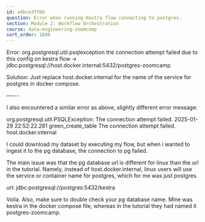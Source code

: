 ```yaml
---
id: e4bce3ff6b
question: Error when running Kestra flow connecting to postgres.
section: Module 2: Workflow Orchestration
course: data-engineering-zoomcamp
sort_order: 1840
---
```


Error: org.postgresql.util.psqlexception the connection attempt failed due to this config on kestra flow -> jdbc:postgresql://host.docker.internal:5432/postgres-zoomcamp

Solution: Just replace host.docker.internal for the name of the service for postgres in docker compose.

—---

I also encountered a similar error as above, slightly different error message:

org.postgresql.util.PSQLException: The connection attempt failed. 2025-01-29 22:52:22.281 green_create_table The connection attempt failed. host.docker.internal

I could download my dataset by executing my flow, but when i wanted to ingest it to the pg database, the connection to pg failed.

The main issue was that the pg database url is different for linux than the url in the tutorial. Namely, instead of host.docker.internal, linux users will use the service or container name for postgres, which for me was just postgres.

url: jdbc:postgresql://postgres:5432/kestra

Voila. Also, make sure to double check your pg database name. Mine was kestra in the docker compose file, whereas in the tutorial they had named it postgres-zoomcamp.

